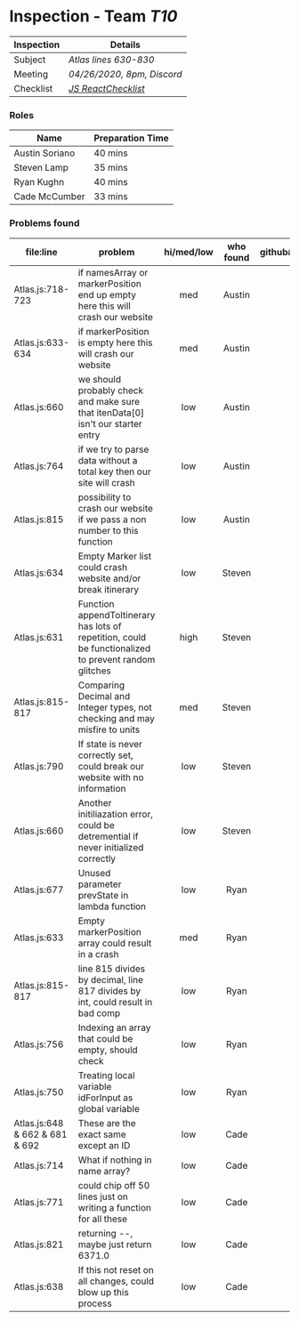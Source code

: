 # Inspection - Team *T10* 
 
| Inspection | Details |
| ----- | ----- |
| Subject | *Atlas lines 630-830* |
| Meeting | *04/26/2020, 8pm, Discord* |
| Checklist | *[JS ReactChecklist](https://devinduct.com/blogpost/22/javascript-clean-code-best-practices)* |

### Roles

| Name | Preparation Time |
| ---- | ---- |
| Austin Soriano | 40 mins |
|  Steven Lamp|35 mins  |
| Ryan Kughn | 40 mins |
| Cade McCumber | 33 mins |

### Problems found

| file:line | problem | hi/med/low | who found | github#  |
| --- | --- | :---: | :---: | --- |
| Atlas.js:718-723 | if namesArray or markerPosition end up empty here this will crash our website | med | Austin | |
| Atlas.js:633-634 | if markerPosition is empty here this will crash our website | med | Austin | |
| Atlas.js:660 | we should probably check and make sure that itenData[0] isn't our starter entry | low | Austin | |
| Atlas.js:764 | if we try to parse data without a total key then our site will crash | low | Austin | |
| Atlas.js:815 | possibility to crash our website if we pass a non number to this function | low | Austin | |
| Atlas.js:634| Empty Marker list could crash website and/or break itinerary| low| Steven| |
| Atlas.js:631| Function appendToItinerary has lots of repetition, could be functionalized to prevent random glitches|high|Steven|
| Atlas.js:815-817| Comparing Decimal and Integer types, not checking and may misfire to units| med| Steven||
| Atlas.js:790| If state is never correctly set, could break our website with no information|low|Steven||
| Atlas.js:660| Another initiliazation error, could be detremential if never initialized correctly|low|Steven||
| Atlas.js:677| Unused parameter prevState in lambda function| low | Ryan| |
| Atlas.js:633 | Empty markerPosition array could result in a crash | med | Ryan | |
| Atlas.js:815-817 | line 815 divides by decimal, line 817 divides by int, could result in bad comp | low | Ryan | |
| Atlas.js:756 | Indexing an array that could be empty, should check | low | Ryan | | 
| Atlas.js:750 | Treating local variable idForInput as global variable | low | Ryan | |
| Atlas.js:648 & 662 & 681 & 692| These are the exact same except an ID | low | Cade | |
| Atlas.js:714 | What if nothing in name array? | low | Cade | |
| Atlas.js:771 | could chip off 50 lines just on writing a function for all these | low | Cade | |
| Atlas.js:821 | returning --, maybe just return 6371.0 | low | Cade | |
| Atlas.js:638 | If this not reset on all changes, could blow up this process | low | Cade | |



